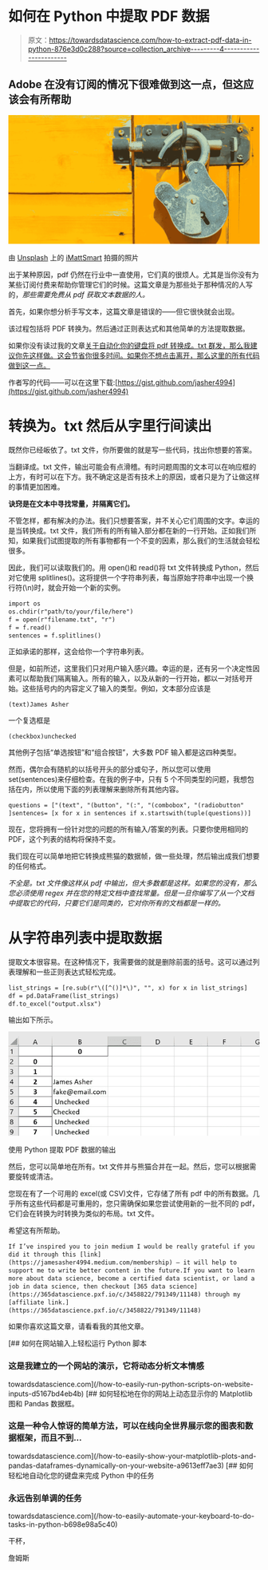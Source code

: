 # 如何在 Python 中提取 PDF 数据

> 原文：<https://towardsdatascience.com/how-to-extract-pdf-data-in-python-876e3d0c288?source=collection_archive---------4----------------------->

## Adobe 在没有订阅的情况下很难做到这一点，但这应该会有所帮助

![](img/e66f92bc2783e95ad5b2d804db293d21.png)

由 [Unsplash](https://unsplash.com/s/photos/lock?utm_source=unsplash&utm_medium=referral&utm_content=creditCopyText) 上的 [iMattSmart](https://unsplash.com/@imattsmart?utm_source=unsplash&utm_medium=referral&utm_content=creditCopyText) 拍摄的照片

出于某种原因，pdf 仍然在行业中一直使用，它们真的很烦人。尤其是当你没有为某些订阅付费来帮助你管理它们的时候。这篇文章是为那些处于那种情况的人写的，*那些需要免费从 pdf 获取文本数据的人。*

首先，如果你想分析手写文本，这篇文章是错误的——但它很快就会出现。

该过程包括将 PDF 转换为。然后通过正则表达式和其他简单的方法提取数据。

如果你没有读过我的文章[关于自动化你的键盘将 pdf 转换成。txt 群发，那么我建议你先这样做。这会节省你很多时间。如果你不想点击离开，那么这里的所有代码做到这一点。](/how-to-easily-automate-your-keyboard-to-do-tasks-in-python-b698e98a5c40)

作者写的代码——可以在这里下载:[https://gist.github.com/jasher4994](https://gist.github.com/jasher4994)

# 转换为。txt 然后从字里行间读出

既然你已经皈依了。txt 文件，你所要做的就是写一些代码，找出你想要的答案。

当翻译成。txt 文件，输出可能会有点滑稽。有时问题周围的文本可以在响应框的上方，有时可以在下方。我不确定这是否有技术上的原因，或者只是为了让做这样的事情更加困难。

**诀窍是在文本中寻找常量，并隔离它们。**

不管怎样，都有解决的办法。我们只想要答案，并不关心它们周围的文字。幸运的是当转换成。txt 文件，我们所有的所有输入部分都在新的一行开始。正如我们所知，如果我们试图提取的所有事物都有一个不变的因素，那么我们的生活就会轻松很多。

因此，我们可以读取我们的。用 open()和 read()将 txt 文件转换成 Python，然后对它使用 splitlines()。这将提供一个字符串列表，每当原始字符串中出现一个换行符(\n)时，就会开始一个新的实例。

```
import os
os.chdir(r"path/to/your/file/here")
f = open(r"filename.txt", "r")
f = f.read()
sentences = f.splitlines()
```

正如承诺的那样，这会给你一个字符串列表。

但是，如前所述，这里我们只对用户输入感兴趣。幸运的是，还有另一个决定性因素可以帮助我们隔离输入。所有的输入，以及从新的一行开始，都以一对括号开始。这些括号内的内容定义了输入的类型。例如，文本部分应该是

```
(text)James Asher
```

一个复选框是

```
(checkbox)unchecked
```

其他例子包括“单选按钮”和“组合按钮”，大多数 PDF 输入都是这四种类型。

然而，偶尔会有随机的以括号开头的部分或句子，所以您可以使用 set(sentences)来仔细检查。在我的例子中，只有 5 个不同类型的问题，我想包括在内，所以使用下面的列表理解来删除所有其他内容。

```
questions = ["(text", "(button", "(:", "(combobox", "(radiobutton" ]sentences= [x for x in sentences if x.startswith(tuple(questions))]
```

现在，您将拥有一份针对您的问题的所有输入/答案的列表。只要你使用相同的 PDF，这个列表的结构将保持不变。

我们现在可以简单地把它转换成熊猫的数据帧，做一些处理，然后输出成我们想要的任何格式。

*不全是。txt 文件像这样从 pdf 中输出，但大多数都是这样。如果您的没有，那么您必须使用 regex 并在您的特定文档中查找常量。但是一旦你编写了从一个文档中提取它的代码，只要它们是同类的，它对你所有的文档都是一样的。*

# 从字符串列表中提取数据

提取文本很容易。在这种情况下，我需要做的就是删除前面的括号。这可以通过列表理解和一些正则表达式轻松完成。

```
list_strings = [re.sub(r"\([^()]*\)", "", x) for x in list_strings]
df = pd.DataFrame(list_strings)
df.to_excel("output.xlsx")
```

输出如下所示。

![](img/da0a2dfd5f8df3f4c1bd1ca27267b068.png)

使用 Python 提取 PDF 数据的输出

然后，您可以简单地在所有。txt 文件并与熊猫合并在一起。然后，您可以根据需要旋转或清洁。

您现在有了一个可用的 excel(或 CSV)文件，它存储了所有 pdf 中的所有数据。几乎所有这些代码都是可重用的，您只需确保如果您尝试使用新的一批不同的 pdf，它们会在转换为时转换为类似的布局。txt 文件。

希望这有所帮助。

```
If I’ve inspired you to join medium I would be really grateful if you did it through this [link](https://jamesasher4994.medium.com/membership) — it will help to support me to write better content in the future.If you want to learn more about data science, become a certified data scientist, or land a job in data science, then checkout [365 data science](https://365datascience.pxf.io/c/3458822/791349/11148) through my [affiliate link.](https://365datascience.pxf.io/c/3458822/791349/11148)
```

如果你喜欢这篇文章，请看看我的其他文章。

[](/how-to-easily-run-python-scripts-on-website-inputs-d5167bd4eb4b) [## 如何在网站输入上轻松运行 Python 脚本

### 这是我建立的一个网站的演示，它将动态分析文本情感

towardsdatascience.com](/how-to-easily-run-python-scripts-on-website-inputs-d5167bd4eb4b) [](/how-to-easily-show-your-matplotlib-plots-and-pandas-dataframes-dynamically-on-your-website-a9613eff7ae3) [## 如何轻松地在你的网站上动态显示你的 Matplotlib 图和 Pandas 数据框。

### 这是一种令人惊讶的简单方法，可以在线向全世界展示您的图表和数据框架，而且不到…

towardsdatascience.com](/how-to-easily-show-your-matplotlib-plots-and-pandas-dataframes-dynamically-on-your-website-a9613eff7ae3) [](/how-to-easily-automate-your-keyboard-to-do-tasks-in-python-b698e98a5c40) [## 如何轻松地自动化您的键盘来完成 Python 中的任务

### 永远告别单调的任务

towardsdatascience.com](/how-to-easily-automate-your-keyboard-to-do-tasks-in-python-b698e98a5c40) 

干杯，

詹姆斯